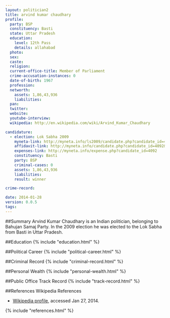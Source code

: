 ```yaml
---
layout: politician2
title: arvind kumar chaudhary
profile: 
  party: BSP
  constituency: Basti
  state: Uttar Pradesh
  education: 
    level: 12th Pass
    details: allahabad
  photo: 
  sex: 
  caste: 
  religion: 
  current-office-title: Member of Parliament
  crime-accusation-instances: 0
  date-of-birth: 1967
  profession: 
  networth: 
    assets: 1,86,43,936
    liabilities: 
  pan: 
  twitter: 
  website: 
  youtube-interview: 
  wikipedia: http://en.wikipedia.com/wiki/Arvind_Kumar_Chaudhary

candidature: 
  - election: Lok Sabha 2009
    myneta-link: http://myneta.info/ls2009/candidate.php?candidate_id=4092
    affidavit-link: http://myneta.info/candidate.php?candidate_id=4092&scan=original
    expenses-link: http://myneta.info/expense.php?candidate_id=4092
    constituency: Basti 
    party: BSP
    criminal-cases: 0
    assets: 1,86,43,936
    liabilities: 
    result: winner 

crime-record: 

date: 2014-01-28
version: 0.0.5
tags: 
---
```

##Summary
Arvind Kumar Chaudhary is an Indian politician, belonging to Bahujan Samaj Party. In the 2009 election he was elected to the Lok Sabha from Basti in Uttar Pradesh.


##Education
{% include "education.html" %}


##Political Career
{% include "political-career.html" %}


##Criminal Record
{% include "criminal-record.html" %}


##Personal Wealth
{% include "personal-wealth.html" %}


##Public Office Track Record
{% include "track-record.html" %}


##References
Wikipedia References
- [Wikipedia profile]({{page.profile.wikipedia}}), accessed Jan 27, 2014.



{% include "references.html" %}